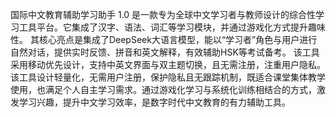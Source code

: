 国际中文教育辅助学习助手 1.0 是一款专为全球中文学习者与教师设计的综合性学习工具平台。它集成了汉字、语法、词汇等学习模块，并通过游戏化方式提升趣味性。
其核心亮点是集成了DeepSeek大语言模型，能以“学习者”角色与用户进行自然对话，提供实时反馈、拼音和英文解释，有效辅助HSK等考试备考。
该工具采用移动优先设计，支持中英文界面与双主题切换，且无需注册，注重用户隐私。该工具设计轻量化，无需用户注册，保护隐私且无跟踪机制，既适合课堂集体教学使用，也满足个人自主学习需求。通过游戏化学习与系统化训练相结合的方式，激发学习兴趣，提升中文学习效率，是数字时代中文教育的有力辅助工具。
